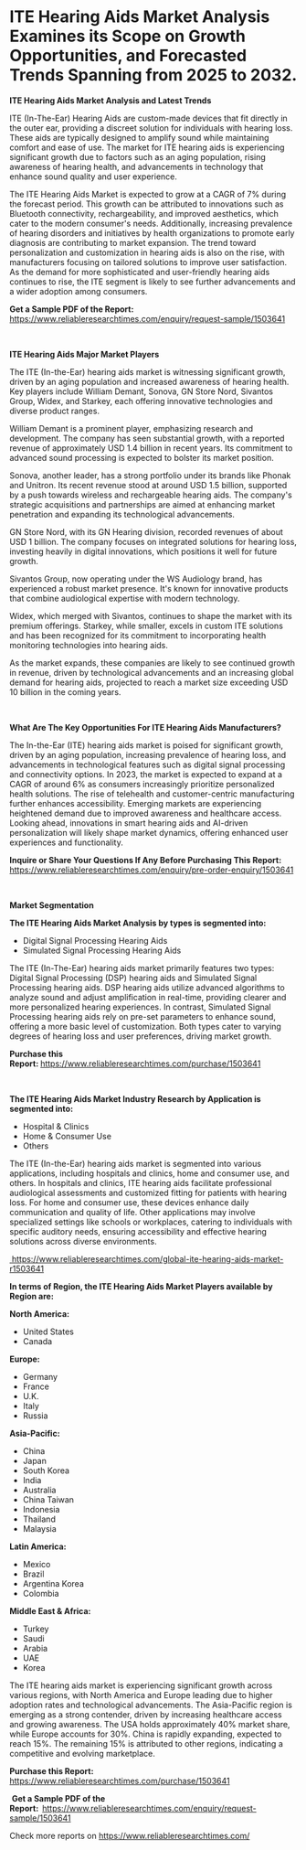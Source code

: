 <p><h1>ITE Hearing Aids Market Analysis Examines its Scope on Growth Opportunities, and Forecasted Trends Spanning from 2025 to 2032.</h1></p><p><strong>ITE Hearing Aids Market Analysis and Latest Trends</strong></p>
<p><p>ITE (In-The-Ear) Hearing Aids are custom-made devices that fit directly in the outer ear, providing a discreet solution for individuals with hearing loss. These aids are typically designed to amplify sound while maintaining comfort and ease of use. The market for ITE hearing aids is experiencing significant growth due to factors such as an aging population, rising awareness of hearing health, and advancements in technology that enhance sound quality and user experience.</p><p>The ITE Hearing Aids Market is expected to grow at a CAGR of 7% during the forecast period. This growth can be attributed to innovations such as Bluetooth connectivity, rechargeability, and improved aesthetics, which cater to the modern consumer's needs. Additionally, increasing prevalence of hearing disorders and initiatives by health organizations to promote early diagnosis are contributing to market expansion. The trend toward personalization and customization in hearing aids is also on the rise, with manufacturers focusing on tailored solutions to improve user satisfaction. As the demand for more sophisticated and user-friendly hearing aids continues to rise, the ITE segment is likely to see further advancements and a wider adoption among consumers.</p></p>
<p><strong>Get a Sample PDF of the Report:&nbsp;</strong> <a href="https://www.reliableresearchtimes.com/enquiry/request-sample/1503641?utm_campaign=3523&utm_medium=2&utm_source=Github&utm_content=ia&utm_term=23032025&utm_id=ite-hearing-aids">https://www.reliableresearchtimes.com/enquiry/request-sample/1503641</a></p>
<p>&nbsp;</p>
<p><strong>ITE Hearing Aids Major Market Players</strong></p>
<p><p>The ITE (In-the-Ear) hearing aids market is witnessing significant growth, driven by an aging population and increased awareness of hearing health. Key players include William Demant, Sonova, GN Store Nord, Sivantos Group, Widex, and Starkey, each offering innovative technologies and diverse product ranges.</p><p>William Demant is a prominent player, emphasizing research and development. The company has seen substantial growth, with a reported revenue of approximately USD 1.4 billion in recent years. Its commitment to advanced sound processing is expected to bolster its market position.</p><p>Sonova, another leader, has a strong portfolio under its brands like Phonak and Unitron. Its recent revenue stood at around USD 1.5 billion, supported by a push towards wireless and rechargeable hearing aids. The company's strategic acquisitions and partnerships are aimed at enhancing market penetration and expanding its technological advancements.</p><p>GN Store Nord, with its GN Hearing division, recorded revenues of about USD 1 billion. The company focuses on integrated solutions for hearing loss, investing heavily in digital innovations, which positions it well for future growth.</p><p>Sivantos Group, now operating under the WS Audiology brand, has experienced a robust market presence. It's known for innovative products that combine audiological expertise with modern technology. </p><p>Widex, which merged with Sivantos, continues to shape the market with its premium offerings. Starkey, while smaller, excels in custom ITE solutions and has been recognized for its commitment to incorporating health monitoring technologies into hearing aids.</p><p>As the market expands, these companies are likely to see continued growth in revenue, driven by technological advancements and an increasing global demand for hearing aids, projected to reach a market size exceeding USD 10 billion in the coming years.</p></p>
<p>&nbsp;</p>
<p><strong>What Are The Key Opportunities For ITE Hearing Aids Manufacturers?</strong></p>
<p><p>The In-the-Ear (ITE) hearing aids market is poised for significant growth, driven by an aging population, increasing prevalence of hearing loss, and advancements in technological features such as digital signal processing and connectivity options. In 2023, the market is expected to expand at a CAGR of around 6% as consumers increasingly prioritize personalized health solutions. The rise of telehealth and customer-centric manufacturing further enhances accessibility. Emerging markets are experiencing heightened demand due to improved awareness and healthcare access. Looking ahead, innovations in smart hearing aids and AI-driven personalization will likely shape market dynamics, offering enhanced user experiences and functionality.</p></p>
<p><strong>Inquire or Share Your Questions If Any Before Purchasing This Report:</strong> <a href="https://www.reliableresearchtimes.com/enquiry/pre-order-enquiry/1503641?utm_campaign=3523&utm_medium=2&utm_source=Github&utm_content=ia&utm_term=23032025&utm_id=ite-hearing-aids">https://www.reliableresearchtimes.com/enquiry/pre-order-enquiry/1503641</a></p>
<p>&nbsp;</p>
<p><strong>Market Segmentation</strong></p>
<p><strong>The ITE Hearing Aids Market Analysis by types is segmented into:</strong></p>
<p><ul><li>Digital Signal Processing Hearing Aids</li><li>Simulated Signal Processing Hearing Aids</li></ul></p>
<p><p>The ITE (In-The-Ear) hearing aids market primarily features two types: Digital Signal Processing (DSP) hearing aids and Simulated Signal Processing hearing aids. DSP hearing aids utilize advanced algorithms to analyze sound and adjust amplification in real-time, providing clearer and more personalized hearing experiences. In contrast, Simulated Signal Processing hearing aids rely on pre-set parameters to enhance sound, offering a more basic level of customization. Both types cater to varying degrees of hearing loss and user preferences, driving market growth.</p></p>
<p><strong>Purchase this Report:&nbsp;</strong><a href="https://www.reliableresearchtimes.com/purchase/1503641?utm_campaign=3523&utm_medium=2&utm_source=Github&utm_content=ia&utm_term=23032025&utm_id=ite-hearing-aids">https://www.reliableresearchtimes.com/purchase/1503641</a></p>
<p>&nbsp;</p>
<p><strong>The ITE Hearing Aids Market Industry Research by Application is segmented into:</strong></p>
<p><ul><li>Hospital & Clinics</li><li>Home & Consumer Use</li><li>Others</li></ul></p>
<p><p>The ITE (In-the-Ear) hearing aids market is segmented into various applications, including hospitals and clinics, home and consumer use, and others. In hospitals and clinics, ITE hearing aids facilitate professional audiological assessments and customized fitting for patients with hearing loss. For home and consumer use, these devices enhance daily communication and quality of life. Other applications may involve specialized settings like schools or workplaces, catering to individuals with specific auditory needs, ensuring accessibility and effective hearing solutions across diverse environments.</p></p>
<p><a href="https://www.reliableresearchtimes.com/global-ite-hearing-aids-market-r1503641?utm_campaign=3523&utm_medium=2&utm_source=Github&utm_content=ia&utm_term=23032025&utm_id=ite-hearing-aids">&nbsp;https://www.reliableresearchtimes.com/global-ite-hearing-aids-market-r1503641</a></p>
<p><strong>In terms of Region, the ITE Hearing Aids Market Players available by Region are:</strong></p>
<p>
    <p> <strong> North America: </strong>
        <ul>
            <li>United States</li>
            <li>Canada</li>
        </ul>
        </p> 
    <p> <strong> Europe: </strong>
        <ul>
            <li>Germany</li>
            <li>France</li>
            <li>U.K.</li>
            <li>Italy</li>
            <li>Russia</li>
        </ul>
        </p> 
    <p> <strong> Asia-Pacific: </strong>
        <ul>
            <li>China</li>
            <li>Japan</li>
            <li>South Korea</li>
            <li>India</li>
            <li>Australia</li>
            <li>China Taiwan</li>
            <li>Indonesia</li>
            <li>Thailand</li>
            <li>Malaysia</li>
        </ul>
        </p> 
    <p> <strong> Latin America: </strong>
        <ul>
            <li>Mexico</li>
            <li>Brazil</li>
            <li>Argentina Korea</li>
            <li>Colombia</li>
        </ul>
        </p> 
    <p> <strong> Middle East & Africa: </strong>
        <ul>
            <li>Turkey</li>
            <li>Saudi</li>
            <li>Arabia</li>
            <li>UAE</li>
            <li>Korea</li>
        </ul>
    </p>
    </p>
<p><p>The ITE hearing aids market is experiencing significant growth across various regions, with North America and Europe leading due to higher adoption rates and technological advancements. The Asia-Pacific region is emerging as a strong contender, driven by increasing healthcare access and growing awareness. The USA holds approximately 40% market share, while Europe accounts for 30%. China is rapidly expanding, expected to reach 15%. The remaining 15% is attributed to other regions, indicating a competitive and evolving marketplace.</p></p>
<p><strong>Purchase this Report: </strong><a href="https://www.reliableresearchtimes.com/purchase/1503641?utm_campaign=3523&utm_medium=2&utm_source=Github&utm_content=ia&utm_term=23032025&utm_id=ite-hearing-aids">https://www.reliableresearchtimes.com/purchase/1503641</a></p>
<p>&nbsp;<strong>Get a Sample PDF of the Report:&nbsp;&nbsp;</strong><a href="https://www.reliableresearchtimes.com/enquiry/request-sample/1503641?utm_campaign=3523&utm_medium=2&utm_source=Github&utm_content=ia&utm_term=23032025&utm_id=ite-hearing-aids">https://www.reliableresearchtimes.com/enquiry/request-sample/1503641</a></p>
<p><strong></strong></p>
<p>Check more reports on <a href="https://www.reliableresearchtimes.com/?utm_campaign=3523&utm_medium=2&utm_source=Github&utm_content=ia&utm_term=23032025&utm_id=ite-hearing-aids">https://www.reliableresearchtimes.com/</a></p>